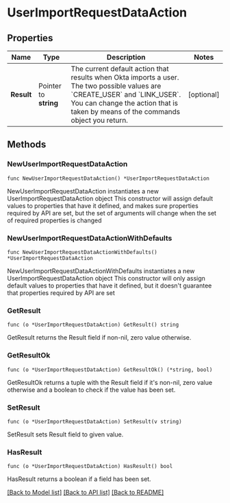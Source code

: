 # UserImportRequestDataAction

## Properties

Name | Type | Description | Notes
------------ | ------------- | ------------- | -------------
**Result** | Pointer to **string** | The current default action that results when Okta imports a user. The two possible values are &#x60;CREATE_USER&#x60; and &#x60;LINK_USER&#x60;. You can change the action that is taken by means of the commands object you return. | [optional] 

## Methods

### NewUserImportRequestDataAction

`func NewUserImportRequestDataAction() *UserImportRequestDataAction`

NewUserImportRequestDataAction instantiates a new UserImportRequestDataAction object
This constructor will assign default values to properties that have it defined,
and makes sure properties required by API are set, but the set of arguments
will change when the set of required properties is changed

### NewUserImportRequestDataActionWithDefaults

`func NewUserImportRequestDataActionWithDefaults() *UserImportRequestDataAction`

NewUserImportRequestDataActionWithDefaults instantiates a new UserImportRequestDataAction object
This constructor will only assign default values to properties that have it defined,
but it doesn't guarantee that properties required by API are set

### GetResult

`func (o *UserImportRequestDataAction) GetResult() string`

GetResult returns the Result field if non-nil, zero value otherwise.

### GetResultOk

`func (o *UserImportRequestDataAction) GetResultOk() (*string, bool)`

GetResultOk returns a tuple with the Result field if it's non-nil, zero value otherwise
and a boolean to check if the value has been set.

### SetResult

`func (o *UserImportRequestDataAction) SetResult(v string)`

SetResult sets Result field to given value.

### HasResult

`func (o *UserImportRequestDataAction) HasResult() bool`

HasResult returns a boolean if a field has been set.


[[Back to Model list]](../README.md#documentation-for-models) [[Back to API list]](../README.md#documentation-for-api-endpoints) [[Back to README]](../README.md)



